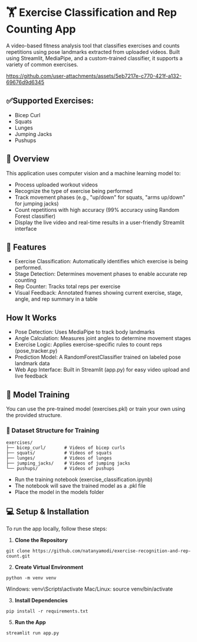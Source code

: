 # 🏋️ Exercise Classification and Rep Counting App
A video-based fitness analysis tool that classifies exercises and counts repetitions using pose landmarks extracted from uploaded videos. Built using Streamlit, MediaPipe, and a custom-trained classifier, it supports a variety of common exercises.

https://github.com/user-attachments/assets/5eb7217e-c770-421f-a132-69676d9d6345

## ✅Supported Exercises:
- Bicep Curl
- Squats
- Lunges
- Jumping Jacks
- Pushups

## 🌟 Overview
This application uses computer vision and a machine learning model to:
- Process uploaded workout videos
- Recognize the type of exercise being performed
- Track movement phases (e.g., "up/down" for squats, "arms up/down" for jumping jacks)
- Count repetitions with high accuracy (99% accuracy using Random Forest classifier)
- Display the live video and real-time results in a user-friendly Streamlit interface

## 🚀 Features
- Exercise Classification: Automatically identifies which exercise is being performed.
- Stage Detection: Determines movement phases to enable accurate rep counting
- Rep Counter: Tracks total reps per exercise
- Visual Feedback: Annotated frames showing current exercise, stage, angle, and rep summary in a table

## How It Works
- Pose Detection: Uses MediaPipe to track body landmarks
- Angle Calculation: Measures joint angles to determine movement stages
- Exercise Logic: Applies exercise-specific rules to count reps (pose_tracker.py)
- Prediction Model: A RandomForestClassifier trained on labeled pose landmark data
- Web App Interface: Built in Streamlit (app.py) for easy video upload and live feedback

## 🧪 Model Training
You can use the pre-trained model (exercises.pkl) or train your own using the provided structure.

### 📂 Dataset Structure for Training
```
exercises/
├── bicep_curl/       # Videos of bicep curls
├── squats/           # Videos of squats
├── lunges/           # Videos of lunges
├── jumping_jacks/    # Videos of jumping jacks
└── pushups/          # Videos of pushups
```
- Run the training notebook (exercise_classification.ipynb)
- The notebook will save the trained model as a .pkl file
- Place the model in the models folder

## 💻 Setup & Installation
To run the app locally, follow these steps: 

1. **Clone the Repository**
```
git clone https://github.com/natanyamodi/exercise-recognition-and-rep-count.git 
````

2. **Create Virtual Environment**
```
python -m venv venv
``` 
Windows: venv\Scripts\activate
Mac/Linux: source venv/bin/activate

3. **Install Dependencies**
```
pip install -r requirements.txt
```
  
5. **Run the App**
```
streamlit run app.py
```
